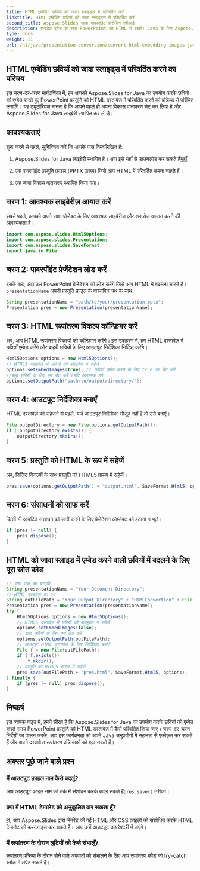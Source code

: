 ```yaml
---
title: HTML एम्बेडिंग छवियों को जावा स्लाइड्स में परिवर्तित करें
linktitle: HTML एम्बेडिंग छवियों को जावा स्लाइड्स में परिवर्तित करें
second_title: Aspose.Slides जावा पावरपॉइंट प्रोसेसिंग एपीआई
description: एम्बेडेड इमेज के साथ PowerPoint को HTML में बदलें। Java के लिए Aspose.Slides का उपयोग करके चरण-दर-चरण मार्गदर्शिका। Java में प्रेजेंटेशन रूपांतरण को आसानी से स्वचालित करना सीखें।
type: docs
weight: 11
url: /hi/java/presentation-conversion/convert-html-embedding-images-java-slides/
---
```


## HTML एम्बेडिंग छवियों को जावा स्लाइड्स में परिवर्तित करने का परिचय

इस चरण-दर-चरण मार्गदर्शिका में, हम आपको Aspose.Slides for Java का उपयोग करके छवियों को एम्बेड करते हुए PowerPoint प्रस्तुति को HTML दस्तावेज़ में परिवर्तित करने की प्रक्रिया से परिचित कराएँगे। यह ट्यूटोरियल मानता है कि आपने पहले ही अपना विकास वातावरण सेट कर लिया है और Aspose.Slides for Java लाइब्रेरी स्थापित कर ली है।

## आवश्यकताएं

शुरू करने से पहले, सुनिश्चित करें कि आपके पास निम्नलिखित हैं:

1.  Aspose.Slides for Java लाइब्रेरी स्थापित है। आप इसे यहाँ से डाउनलोड कर सकते हैं[यहाँ](https://downloads.aspose.com/slides/java).

2. एक पावरपॉइंट प्रस्तुति फ़ाइल (PPTX प्रारूप) जिसे आप HTML में परिवर्तित करना चाहते हैं।

3. एक जावा विकास वातावरण स्थापित किया गया।

## चरण 1: आवश्यक लाइब्रेरीज़ आयात करें

सबसे पहले, आपको अपने जावा प्रोजेक्ट के लिए आवश्यक लाइब्रेरीज़ और क्लासेज़ आयात करने की आवश्यकता है।

```java
import com.aspose.slides.Html5Options;
import com.aspose.slides.Presentation;
import com.aspose.slides.SaveFormat;
import java.io.File;
```

## चरण 2: पावरपॉइंट प्रेजेंटेशन लोड करें

 इसके बाद, आप उस PowerPoint प्रेजेंटेशन को लोड करेंगे जिसे आप HTML में बदलना चाहते हैं।`presentationName` अपनी प्रस्तुति फ़ाइल के वास्तविक पथ के साथ.

```java
String presentationName = "path/to/your/presentation.pptx";
Presentation pres = new Presentation(presentationName);
```

## चरण 3: HTML रूपांतरण विकल्प कॉन्फ़िगर करें

अब, आप HTML रूपांतरण विकल्पों को कॉन्फ़िगर करेंगे। इस उदाहरण में, हम HTML दस्तावेज़ में छवियाँ एम्बेड करेंगे और बाहरी छवियों के लिए आउटपुट निर्देशिका निर्दिष्ट करेंगे।

```java
Html5Options options = new Html5Options();
// HTML5 दस्तावेज़ में छवियों को बलपूर्वक न सहेजें
options.setEmbedImages(true); // छवियाँ एम्बेड करने के लिए true पर सेट करें
//बाह्य छवियों के लिए पथ सेट करें (यदि आवश्यक हो)
options.setOutputPath("path/to/output/directory/");
```

## चरण 4: आउटपुट निर्देशिका बनाएँ

HTML दस्तावेज़ को सहेजने से पहले, यदि आउटपुट निर्देशिका मौजूद नहीं है तो उसे बनाएं।

```java
File outputDirectory = new File(options.getOutputPath());
if (!outputDirectory.exists()) {
    outputDirectory.mkdirs();
}
```

## चरण 5: प्रस्तुति को HTML के रूप में सहेजें

अब, निर्दिष्ट विकल्पों के साथ प्रस्तुति को HTML5 प्रारूप में सहेजें।

```java
pres.save(options.getOutputPath() + "output.html", SaveFormat.Html5, options);
```

## चरण 6: संसाधनों को साफ करें

किसी भी आवंटित संसाधन को जारी करने के लिए प्रेजेंटेशन ऑब्जेक्ट को हटाना न भूलें।

```java
if (pres != null) {
    pres.dispose();
}
```

## HTML को जावा स्लाइड में एम्बेड करने वाली छवियों में बदलने के लिए पूरा स्रोत कोड

```java
// स्रोत तक पथ प्रस्तुति
String presentationName = "Your Document Directory";
// HTML दस्तावेज़ का पथ
String outFilePath = "Your Output Directory" + "HTMLConvertion" + File.separator;
Presentation pres = new Presentation(presentationName);
try {
	Html5Options options = new Html5Options();
	// HTML5 दस्तावेज़ में छवियों को बलपूर्वक न सहेजें
	options.setEmbedImages(false);
	// बाह्य छवियों के लिए पथ सेट करें
	options.setOutputPath(outFilePath);
	// आउटपुट HTML दस्तावेज़ के लिए निर्देशिका बनाएँ
	File f = new File(outFilePath);
	if (!f.exists())
		f.mkdir();
	// प्रस्तुति को HTML5 प्रारूप में सहेजें.
	pres.save(outFilePath + "pres.html", SaveFormat.Html5, options);
} finally {
	if (pres != null) pres.dispose();
}
```

## निष्कर्ष

इस व्यापक गाइड में, हमने सीखा है कि Aspose.Slides for Java का उपयोग करके छवियों को एम्बेड करते समय PowerPoint प्रस्तुति को HTML दस्तावेज़ में कैसे परिवर्तित किया जाए। चरण-दर-चरण निर्देशों का पालन करके, आप इस कार्यक्षमता को अपने Java अनुप्रयोगों में सहजता से एकीकृत कर सकते हैं और अपने दस्तावेज़ रूपांतरण प्रक्रियाओं को बढ़ा सकते हैं।

## अक्सर पूछे जाने वाले प्रश्न

### मैं आउटपुट फ़ाइल नाम कैसे बदलूं?

 आप आउटपुट फ़ाइल नाम को तर्क में संशोधन करके बदल सकते हैं`pres.save()` तरीका।

### क्या मैं HTML टेम्पलेट को अनुकूलित कर सकता हूँ?

हां, आप Aspose.Slides द्वारा जेनरेट की गई HTML और CSS फ़ाइलों को संशोधित करके HTML टेम्पलेट को कस्टमाइज़ कर सकते हैं। आप उन्हें आउटपुट डायरेक्टरी में पाएंगे।

### मैं रूपांतरण के दौरान त्रुटियों को कैसे संभालूँ?

रूपांतरण प्रक्रिया के दौरान होने वाले अपवादों को संभालने के लिए आप रूपांतरण कोड को try-catch ब्लॉक में लपेट सकते हैं।
